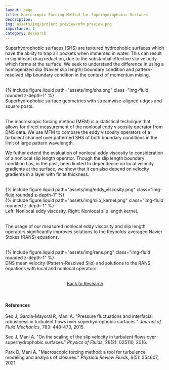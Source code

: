 ```yaml
---
layout: page
title: Macroscopic Forcing Method for Superhydrophobic Surfaces
description:
img: assets/img/project_preview/mfm_preview.png
importance: 1
category: Research
---
```


Superhydrophobic surfaces (SHS) are textured hydrophobic surfaces which have the ability to trap air pockets when immersed in water. This can result in significant drag reduction, due to the substantial effective slip velocity which forms at the surface. We seek to understand the difference in using a homogenized slip (Navier slip length) boundary condition and pattern-resolved slip boundary condition in the context of momentum mixing.

<br/>

<div class="row justify-content-sm-center">
    <div class="col-sm-8 mt-3 mt-md-0">
        {% include figure.liquid path="assets/img/shs.png" class="img-fluid rounded z-depth-1" %}
    </div>
</div>
<div class="caption">
    Superhydrophobic surface geometries with streamwise-aligned ridges and square posts.
</div>

<br/>

The macroscopic forcing method (MFM) is a statistical technique that allows for direct measurement of the nonlocal eddy viscosity operator from DNS data. We use MFM to compare the eddy viscosity operators of a turbulent channel over patterned SHS of both boundary conditions in the limit of large pattern wavelength.

We futher extend the evaluation of nonlocal eddy viscosity to consideration of a nonlocal slip length operator. Though the slip length boundary condition has, in the past, been limited to dependence on local velocity gradients at the surface, we show that it can also depend on velocity gradients in a layer with finite thickness.

<br/>

<div class="row justify-content-sm-center">
    <div class="col-sm-4 mt-3 mt-md-0">
        {% include figure.liquid path="assets/img/eddy_viscosity.png" class="img-fluid rounded z-depth-1" %}
    </div>
    <div class="col-sm-8 mt-3 mt-md-0">
        {% include figure.liquid path="assets/img/slip_kernel.png" class="img-fluid rounded z-depth-1" %}
    </div>
</div>
<div class="caption">
    Left: Nonlocal eddy viscosity. Right: Nonlocal slip length kernel.
</div>

<br/>


The usage of our measured nonlocal eddy viscosity and slip length operators significantly improves solutions to the Reynolds-averaged Navier Stokes (RANS) equations.

<br/>

<div class="row justify-content-sm-center">
    <div class="col-sm-8 mt-3 mt-md-0">
        {% include figure.liquid path="assets/img/rans.png" class="img-fluid rounded z-depth-1" %}
    </div>
</div>
<div class="caption">
    DNS mean velocity (Pattern-Resolved Slip) and solutions to the RANS equations with local and nonlocal operators.
</div>

<br/>

<p style="text-align:center;"><a href="https://kimbliu.github.io/research/">Back to Research</a></p>


<br/>

#### References

Seo J, Garcia-Mayoral R, Mani A. "Pressure fluctuations and interfacial robustness in turbulent flows over superhydrophobic surfaces." <i>Journal of Fluid Mechanics</i>, 783: 448-473, 2015.

Seo J, Mani A. "On the scaling of the slip velocity in turbulent flows over superhydrophobic surfaces." <i>Physics of Fluids</i>, 28(2): 025110, 2016.

Park D, Mani A. "Macroscopic forcing method: a tool for turbulence modeling and analysis of closures." <i>Physical Review Fluids</i>, 6(5): 054607, 2021.
